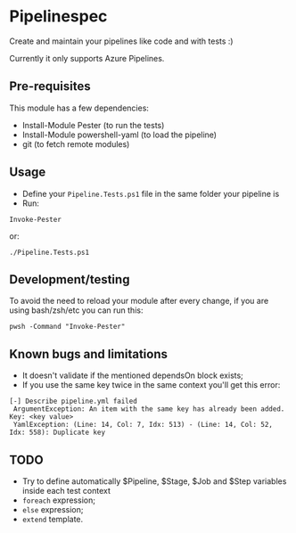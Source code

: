 # Pipelinespec

Create and maintain your pipelines like code and with tests :)

Currently it only supports Azure Pipelines.

## Pre-requisites

This module has a few dependencies:

- Install-Module Pester (to run the tests)
- Install-Module powershell-yaml (to load the pipeline)
- git (to fetch remote modules)

## Usage

- Define your `Pipeline.Tests.ps1` file in the same folder your pipeline is
- Run:

```shell
Invoke-Pester
```

or:

```shell
./Pipeline.Tests.ps1
```

## Development/testing

To avoid the need to reload your module after every change, if you are using bash/zsh/etc you can run this:
```
pwsh -Command "Invoke-Pester"
```

## Known bugs and limitations
- It doesn't validate if the mentioned dependsOn block exists;
- If you use the same key twice in the same context you'll get this error:
```
[-] Describe pipeline.yml failed
 ArgumentException: An item with the same key has already been added. Key: <key value>
 YamlException: (Line: 14, Col: 7, Idx: 513) - (Line: 14, Col: 52, Idx: 558): Duplicate key
```

## TODO
- Try to define automatically $Pipeline, $Stage, $Job and $Step variables inside each test context
- `foreach` expression;
- `else` expression;
- `extend` template.
